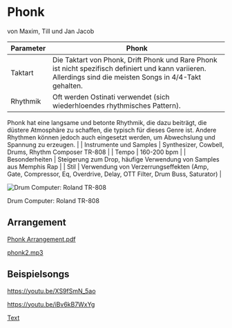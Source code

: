 # Phonk

von Maxim, Till und Jan Jacob

| Parameter | Phonk |
| --- | --- |
| Taktart | Die Taktart von Phonk, Drift Phonk und Rare Phonk ist nicht spezifisch definiert und kann variieren. Allerdings sind die meisten Songs in 4/4-Takt gehalten. |
| Rhythmik | Oft werden Ostinati verwendet (sich wiederhloendes rhythmisches Pattern).

Phonk hat eine langsame und betonte Rhythmik, die dazu beiträgt, die düstere Atmosphäre zu schaffen, die typisch für dieses Genre ist. Andere Rhythmen können jedoch auch eingesetzt werden, um Abwechslung und Spannung zu erzeugen. |
| Instrumente und Samples | Synthesizer, Cowbell, Drums, Rhythm Composer TR-808 |
| Tempo | 160-200 bpm |
| Besonderheiten | Steigerung zum Drop, häufige Verwendung von Samples aus Memphis Rap |
| Stil | Verwendung von Verzerrungseffekten (Amp, Gate, Compressor, Eq, Overdrive, Delay, OTT Filter, Drum Buss, Saturator) |

![Drum Computer: Roland TR-808](Phonk/Untitled.png)

Drum Computer: Roland TR-808

## Arrangement

[Phonk Arrangement.pdf](Phonk/Phonk_Arrangement.pdf)

[phonk2.mp3](Phonk/phonk2.mp3)

## Beispielsongs

https://youtu.be/XS9fSmN_5ao

https://youtu.be/iBv6kB7WxYg

[Text](Phonk/Text.md)